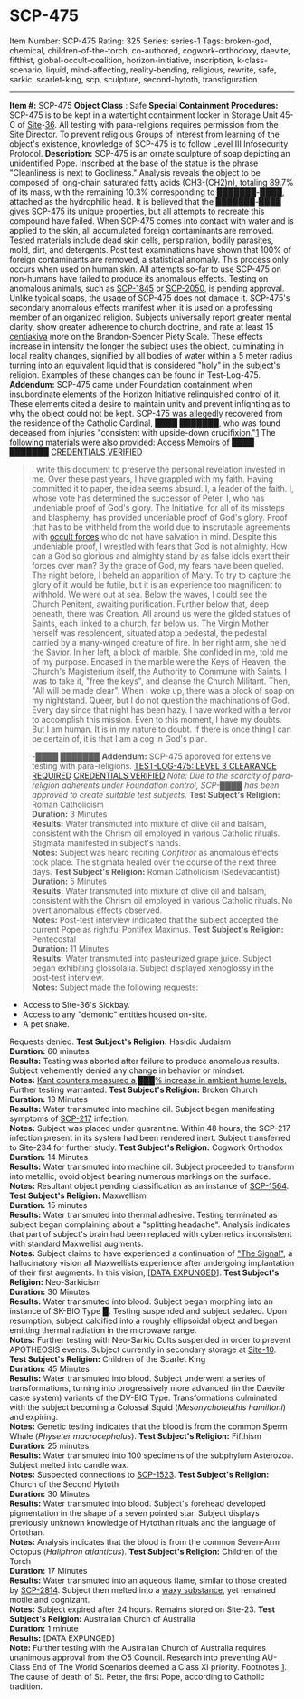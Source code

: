 # SCP-475
Item Number: SCP-475
Rating: 325
Series: series-1
Tags: broken-god, chemical, children-of-the-torch, co-authored, cogwork-orthodoxy, daevite, fifthist, global-occult-coalition, horizon-initiative, inscription, k-class-scenario, liquid, mind-affecting, reality-bending, religious, rewrite, safe, sarkic, scarlet-king, scp, sculpture, second-hytoth, transfiguration

---

**Item #:** SCP-475
**Object Class** : Safe
**Special Containment Procedures:** SCP-475 is to be kept in a watertight containment locker in Storage Unit 45-C of [Site](/scp-089)-[36](/scp-3615). All testing with para-religions requires permission from the Site Director.
To prevent religious Groups of Interest from learning of the object's existence, knowledge of SCP-475 is to follow Level III Infosecurity Protocol.
**Description:** SCP-475 is an ornate sculpture of soap depicting an unidentified Pope. Inscribed at the base of the statue is the phrase "Cleanliness is next to Godliness." Analysis reveals the object to be composed of long-chain saturated fatty acids (CH3-(CH2)n), totaling 89.7% of its mass, with the remaining 10.3% corresponding to ███████-████, attached as the hydrophilic head. It is believed that the ███████-████ gives SCP-475 its unique properties, but all attempts to recreate this compound have failed.
When SCP-475 comes into contact with water and is applied to the skin, all accumulated foreign contaminants are removed. Tested materials include dead skin cells, perspiration, bodily parasites, mold, dirt, and detergents. Post test examinations have shown that 100% of foreign contaminants are removed, a statistical anomaly. This process only occurs when used on human skin. All attempts so-far to use SCP-475 on non-humans have failed to produce its anomalous effects. Testing on anomalous animals, such as [SCP-1845](/scp-1845) or [SCP-2050](/scp-2050), is pending approval. Unlike typical soaps, the usage of SCP-475 does not damage it.
SCP-475's secondary anomalous effects manifest when it is used on a professing member of an organized religion. Subjects universally report greater mental clarity, show greater adherence to church doctrine, and rate at least 15 [centiakiva](/scp-1844) more on the Brandon-Spencer Piety Scale. These effects increase in intensity the longer the subject uses the object, culminating in local reality changes, signified by all bodies of water within a 5 meter radius turning into an equivalent liquid that is considered "holy" in the subject's religion. Examples of these changes can be found in Test-Log-475.
**Addendum:** SCP-475 came under Foundation containment when insubordinate elements of the Horizon Initiative relinquished control of it. These elements cited a desire to maintain unity and prevent infighting as to why the object could not be kept. SCP-475 was allegedly recovered from the residence of the Catholic Cardinal, ████ ███████, who was found deceased from injuries "consistent with upside-down crucifixion."[1](javascript:;) The following materials were also provided:
[Access Memoirs of ████ ███████](javascript:;)
[CREDENTIALS VERIFIED](javascript:;)
> I write this document to preserve the personal revelation invested in me. Over these past years, I have grappled with my faith. Having committed it to paper, the idea seems absurd. I, a leader of the faith. I, whose vote has determined the successor of Peter. I, who has undeniable proof of God's glory. The Initiative, for all of its missteps and blasphemy, has provided undeniable proof of God's glory. Proof that has to be withheld from the world due to inscrutable agreements with [occult forces](http://www.scp-wiki.net/goc-hub-page) who do not have salvation in mind. Despite this undeniable proof, I wrestled with fears that God is not almighty. How can a God so glorious and almighty stand by as false idols exert their forces over man? By the grace of God, my fears have been quelled. The night before, I beheld an apparition of Mary. To try to capture the glory of it would be futile, but it is an experience too magnificent to withhold. We were out at sea. Below the waves, I could see the Church Penitent, awaiting purification. Further below that, deep beneath, there was Creation. All around us were the gilded statues of Saints, each linked to a church, far below us. The Virgin Mother herself was resplendent, situated atop a pedestal, the pedestal carried by a many-winged creature of fire. In her right arm, she held the Savior. In her left, a block of marble. She confided in me, told me of my purpose. Encased in the marble were the Keys of Heaven, the Church's Magisterium itself, the Authority to Commune with Saints. I was to take it, "free the keys", and cleanse the Church Militant. Then, "All will be made clear". When I woke up, there was a block of soap on my nightstand. Queer, but I do not question the machinations of God. Every day since that night has been hazy. I have worked with a fervor to accomplish this mission. Even to this moment, I have my doubts. But I am human. It is in my nature to doubt. If there is once thing I can be certain of, it is that I am a cog in God's plan.  
>    
> 
> -████ ███████
**Addendum:** SCP-475 approved for extensive testing with para-religions.
[TEST-LOG-475: LEVEL 3 CLEARANCE REQUIRED](javascript:;)
[CREDENTIALS VERIFIED](javascript:;)
_Note: Due to the scarcity of para-religion adherents under Foundation control, SCP-████ has been approved to create suitable test subjects._
**Test Subject's Religion:** Roman Catholicism  
**Duration:** 3 Minutes  
**Results:** Water transmuted into mixture of olive oil and balsam, consistent with the Chrism oil employed in various Catholic rituals. Stigmata manifested in subject's hands.  
**Notes:** Subject was heard reciting _Confiteor_ as anomalous effects took place. The stigmata healed over the course of the next three days.
**Test Subject's Religion:** Roman Catholicism (Sedevacantist)  
**Duration:** 5 Minutes  
**Results:** Water transmuted into mixture of olive oil and balsam, consistent with the Chrism oil employed in various Catholic rituals. No overt anomalous effects observed.  
**Notes:** Post-test interview indicated that the subject accepted the current Pope as rightful Pontifex Maximus.
**Test Subject's Religion:** Pentecostal  
**Duration:** 11 Minutes  
**Results:** Water transmuted into pasteurized grape juice. Subject began exhibiting glossolalia. Subject displayed xenoglossy in the post-test interview.  
**Notes:** Subject made the following requests:
  * Access to Site-36's Sickbay.
  * Access to any "demonic" entities housed on-site.
  * A pet snake.

Requests denied.
**Test Subject's Religion:** Hasidic Judaism  
**Duration:** 60 minutes  
**Results:** Testing was aborted after failure to produce anomalous results. Subject vehemently denied any change in behavior or mindset.  
**Notes:** [Kant counters measured a ███% increase in ambient hume levels.](/djoric-dmatix-proposal) Further testing warranted.
**Test Subject's Religion:** Broken Church  
**Duration:** 13 Minutes  
**Results:** Water transmuted into machine oil. Subject began manifesting symptoms of [SCP-217](/scp-217) infection.  
**Notes:** Subject was placed under quarantine. Within 48 hours, the SCP-217 infection present in its system had been rendered inert. Subject transferred to Site-234 for further study.
**Test Subject's Religion:** Cogwork Orthodox  
**Duration:** 14 Minutes  
**Results:** Water transmuted into machine oil. Subject proceeded to transform into metallic, ovoid object bearing numerous markings on the surface.  
**Notes:** Resultant object pending classification as an instance of [SCP-1564](/scp-1564).
**Test Subject's Religion:** Maxwellism  
**Duration:** 15 minutes  
**Results:** Water transmuted into thermal adhesive. Testing terminated as subject began complaining about a "splitting headache". Analysis indicates that part of subject's brain had been replaced with cybernetics inconsistent with standard Maxwellist augments.  
**Notes:** Subject claims to have experienced a continuation of ["The Signal"](/implanting-god), a hallucinatory vision all Maxwellists experience after undergoing implantation of their first augments. In this vision, [[DATA EXPUNGED](/scp-2217)].
**Test Subject's Religion:** Neo-Sarkicism  
**Duration:** 30 Minutes  
**Results:** Water transmuted into blood. Subject began morphing into an instance of SK-BIO Type █. Testing suspended and subject sedated. Upon resumption, subject calcified into a roughly ellipsoidal object and began emitting thermal radiation in the microwave range.  
**Notes:** Further testing with Neo-Sarkic Cults suspended in order to prevent APOTHEOSIS events. Subject currently in secondary storage at [Site-10](/qntm-s-proposal).
**Test Subject's Religion:** Children of the Scarlet King  
**Duration:** 45 Minutes  
**Results:** Water transmuted into blood. Subject underwent a series of transformations, turning into progressively more advanced (in the Daevite caste system) variants of the DV-BIO Type. Transformations culminated with the subject becoming a Colossal Squid (_Mesonychoteuthis hamiltoni_) and expiring.  
**Notes:** Genetic testing indicates that the blood is from the common Sperm Whale (_Physeter macrocephalus_).
**Test Subject's Religion:** Fifthism  
**Duration:** 25 minutes  
**Results:** Water transmuted into 100 specimens of the subphylum Asterozoa. Subject melted into candle wax.  
**Notes:** Suspected connections to [SCP-1523](/scp-1523).
**Test Subject's Religion:** Church of the Second Hytoth  
**Duration:** 30 Minutes  
**Results:** Water transmuted into blood. Subject's forehead developed pigmentation in the shape of a seven pointed star. Subject displays previously unknown knowledge of Hytothan rituals and the language of Ortothan.  
**Notes:** Analysis indicates that the blood is from the common Seven-Arm Octopus (_Haliphron atlanticus_).
**Test Subject's Religion:** Children of the Torch  
**Duration:** 17 Minutes  
**Results:** Water transmuted into an aqueous flame, similar to those created by [SCP-2814](/scp-2814). Subject then melted into a [waxy substance](/shaggydredlocks-proposal), yet remained motile and cognizant.  
**Notes:** Subject expired after 24 hours. Remains stored on Site-23.
**Test Subject's Religion:** Australian Church of Australia  
**Duration:** 1 minute  
**Results:** [DATA EXPUNGED]  
**Note:** Further testing with the Australian Church of Australia requires unanimous approval from the O5 Council. Research into preventing AU-Class End of The World Scenarios deemed a Class XI priority.
Footnotes
[1](javascript:;). The cause of death of St. Peter, the first Pope, according to Catholic tradition.